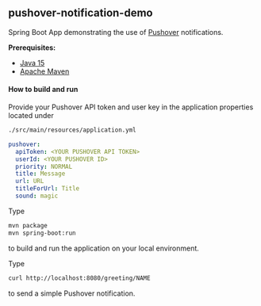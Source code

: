 ## pushover-notification-demo

Spring Boot App demonstrating the use of [Pushover](https://pushover.net/) notifications.

**Prerequisites:**

* [Java 15](https://adoptopenjdk.net/)
* [Apache Maven](https:http://maven.apache.org/)

#### How to build and run

Provide your Pushover API token and user key in the 
application properties located under 
```bash
./src/main/resources/application.yml
```
```yaml
pushover:
  apiToken: <YOUR PUSHOVER API TOKEN>
  userId: <YOUR PUSHOVER ID>
  priority: NORMAL
  title: Message
  url: URL
  titleForUrl: Title
  sound: magic
```


Type

```bash
mvn package
mvn spring-boot:run
```

to build and run the application on your local environment.

Type 
```bash
curl http://localhost:8080/greeting/NAME
```
to send a simple Pushover notification.

